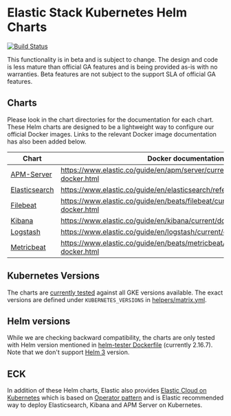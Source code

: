 # Elastic Stack Kubernetes Helm Charts

[![Build Status](https://img.shields.io/jenkins/s/https/devops-ci.elastic.co/job/elastic+helm-charts+master.svg)](https://devops-ci.elastic.co/job/elastic+helm-charts+master/)

This functionality is in beta and is subject to change. The design and code is
less mature than official GA features and is being provided as-is with no
warranties. Beta features are not subject to the support SLA of official GA
features.

## Charts

Please look in the chart directories for the documentation for each chart. These
Helm charts are designed to be a lightweight way to configure our official
Docker images. Links to the relevant Docker image documentation has also been
added below.

| Chart                                      | Docker documentation                                                            |
|--------------------------------------------|---------------------------------------------------------------------------------|
| [APM-Server](./apm-server/README.md)       | https://www.elastic.co/guide/en/apm/server/current/running-on-docker.html       |
| [Elasticsearch](./elasticsearch/README.md) | https://www.elastic.co/guide/en/elasticsearch/reference/current/docker.html     |
| [Filebeat](./filebeat/README.md)           | https://www.elastic.co/guide/en/beats/filebeat/current/running-on-docker.html   |
| [Kibana](./kibana/README.md)               | https://www.elastic.co/guide/en/kibana/current/docker.html                      |
| [Logstash](./logstash/README.md)           | https://www.elastic.co/guide/en/logstash/current/docker.html                    |
| [Metricbeat](./metricbeat/README.md)       | https://www.elastic.co/guide/en/beats/metricbeat/current/running-on-docker.html |

## Kubernetes Versions

The charts are [currently tested][] against all GKE versions available. The
exact versions are defined under `KUBERNETES_VERSIONS` in
[helpers/matrix.yml][].

## Helm versions

While we are checking backward compatibility, the charts are only tested with
Helm version mentioned in [helm-tester Dockerfile][] (currently 2.16.7).
Note that we don't support [Helm 3][] version.

## ECK

In addition of these Helm charts, Elastic also provides
[Elastic Cloud on Kubernetes][] which is based on [Operator pattern][] and is
Elastic recommended way to deploy Elasticsearch, Kibana and APM Server on
Kubernetes.


[currently tested]: https://devops-ci.elastic.co/job/elastic+helm-charts+master/
[elastic cloud on kubernetes]: https://github.com/elastic/cloud-on-k8s
[helm 3]: https://v3.helm.sh
[helm-tester Dockerfile]: https://github.com/elastic/helm-charts/blob/master/helpers/helm-tester/Dockerfile
[helpers/matrix.yml]: https://github.com/elastic/helm-charts/blob/master/helpers/matrix.yml
[operator pattern]: https://kubernetes.io/docs/concepts/extend-kubernetes/operator/
